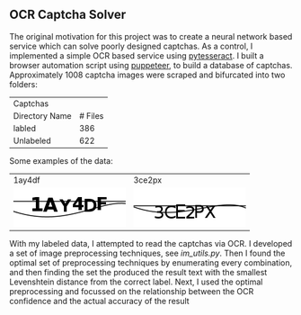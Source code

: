 ## OCR Captcha Solver

The original motivation for this project was to create a neural network based service which can solve poorly designed captchas.  As a control, I implemented a simple OCR based service using <a href="https://pypi.org/project/pytesseract/">pytesseract</a>.  I built a browser automation script using <a href="https://github.com/puppeteer/puppeteer">puppeteer</a>, to build a database of captchas.  Approximately 1008 captcha images were scraped and bifurcated into two folders:

<table>
<tbody>
  <tr><td colspan=2>Captchas</td></tr>
  <tr><td >Directory Name</td><td># Files</td></tr>
  <tr><td >labled</td><td>386</td></tr>
  <tr><td >Unlabeled</td><td>622</td></tr>
</tbody>
</table>

Some examples of the data:
<table>
  <tbody>
    <tr><td>1ay4df</td><td>3ce2px</td></tr>
    <tr>
    <td>
      <img src="https://github.com/nps6-uwf/CaptchaBypass/blob/main/OCR%20Captcha%20Solver/figures/1ay4df.png?raw=true"></img>
    </td>
    <td>
      <img src="https://github.com/nps6-uwf/CaptchaBypass/blob/main/OCR%20Captcha%20Solver/figures/3ce2px.png?raw=true"></img>
    </td>
    </tr>
  </tbody>
</table>

With my labeled data, I attempted to read the captchas via OCR.  I developed a set of image preprocessing techniques, see <i>im_utils.py</i>.  Then I found the optimal set of preprocessing techniques by enumerating every combination, and then finding the set the produced the result text with the smallest Levenshtein distance from the correct label.  Next, I used the optimal preprocessing and focussed on the relationship between the OCR confidence and the actual accuracy of the result
